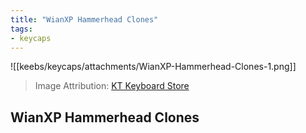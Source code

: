 ```yaml
---
title: "WianXP Hammerhead Clones"
tags:
- keycaps 
---
```


![[keebs/keycaps/attachments/WianXP-Hammerhead-Clones-1.png]]

> Image Attribution: [KT Keyboard Store](https://www.aliexpress.us/item/3256802855831961.html?gatewayAdapt=glo2usa4itemAdapt)

## WianXP Hammerhead Clones
